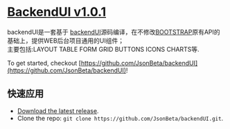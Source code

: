 
# [BackendUI v1.0.1](https://github.com/JsonBeta/backendUI)

backendUI是一套基于 [backendUI](https://github.com/JsonBeta/backendUI "backendUI")源码编译，在不修改[BOOTSTRAP](https://github.com/JsonBeta/BOOTSTRAP "BOOTSTRAP")原有API的基础上，提供WEB后台项目通用的UI组件；<br/>
主要包括:LAYOUT TABLE FORM GRID BUTTONS ICONS CHARTS等.

To get started, checkout [https://github.com/JsonBeta/backendUI](https://github.com/JsonBeta/backendUI)!



## 快速应用

* [Download the latest release](/JsonBeta/backendUI/archive/master.zip).
* Clone the repo: `git clone https://github.com/JsonBeta/backendUI.git`.
